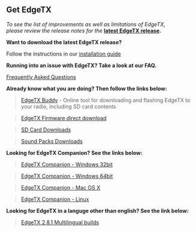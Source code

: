 ## Get EdgeTX

*To see the list of improvements as well as limitations of EdgeTX,  
please review the release notes for the* **[latest EdgeTX release](https://github.com/EdgeTX/edgetx/releases/latest).**

**Want to download the latest EdgeTX release?** 

Follow the instructions in our  [installation guide](https://edgetx.gitbook.io/edgetx-user-manual/edgetx-how-to/update-from-opentx-to-edgetx)

**Running into an issue with EdgeTX? Take a look at our FAQ.** 

[Frequently Asked Questions](https://edgetx.org/faq)

**Already know what you are doing? Then follow the links below:**

> [EdgeTX Buddy](https://buddy.edgetx.org/) - Online tool for downloading and flashing EdgeTX to your radio, including SD card contents

> [EdgeTX Firmware direct download](https://github.com/EdgeTX/edgetx/releases/download/v2.8.2/edgetx-firmware-v2.8.2.zip)

> [SD Card Downloads](https://github.com/EdgeTX/edgetx-sdcard/releases)

> [Sound Packs Downloads](https://github.com/EdgeTX/edgetx-sdcard-sounds/releases)

**Looking for EdgeTX Companion? See the links below:**

>[EdgeTX Companion - Windows 32bit](https://github.com/EdgeTX/edgetx/releases/download/v2.8.2/edgetx-cpn-win32-v2.8.2.zip)

>[EdgeTX Companion - Windows 64bit](https://github.com/EdgeTX/edgetx/releases/download/v2.8.2/edgetx-cpn-win64-v2.8.2.zip)

>[EdgeTX Companion - Mac OS X](https://github.com/EdgeTX/edgetx/releases/download/v2.8.2/edgetx-cpn-osx-v2.8.2.zip)

>[EdgeTX Companion - Linux](https://github.com/EdgeTX/edgetx/releases/download/v2.8.2/edgetx-cpn-linux-v2.8.2.zip)

**Looking for EdgeTX in a languge other than english? See the link below:**

>[EdgeTX 2.8.1 Multilingual builds](https://github.com/pfeerick/lang-firmwares/releases/tag/v2.8.2)
